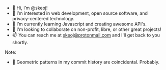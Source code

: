 - 👋 Hi, I’m @skeoj!
- 👀 I’m interested in web development, open source software, and privacy-centered technology.
- 🌱 I’m currently learning Javascript and creating awesome API's.
- 💞️ I'm looking to collaborate on non-profit, libre, or other great projects!
- 📫 You can reach me at skeoj@protonmail.com and I'll get back to you shortly.

Note:
- 🧱 Geometric patterns in my commit history are coincidental. Probably.

<!---
skojr/skojr is a ✨ special ✨ repository because its `README.md` (this file) appears on your GitHub profile.
You can click the Preview link to take a look at your changes.
--->
